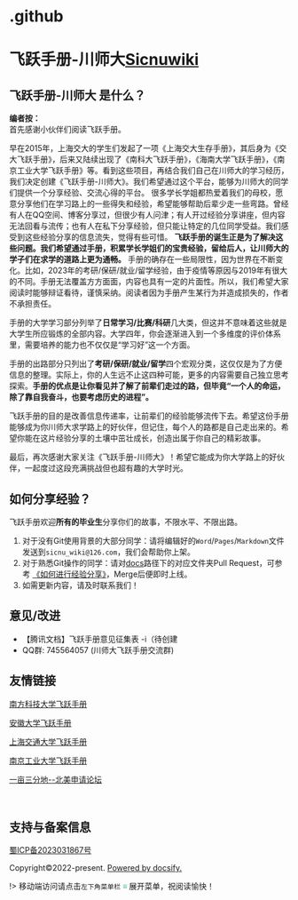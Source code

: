 # .github
# 飞跃手册-川师大[Sicnuwiki](https://www.sicnuwiki.com)

## 飞跃手册-川师大 是什么？
**编者按：**<br>
首先感谢小伙伴们阅读飞跃手册。

早在2015年，上海交大的学生们发起了一项《上海交大生存手册》，其后身为《交大飞跃手册》，后来又陆续出现了《南科大飞跃手册》，《海南大学飞跃手册》，《南京工业大学飞跃手册》等。看到这些项目，再结合我们自己在川师大的学习经历，我们决定创建《飞跃手册-川师大》。我们希望通过这个平台，能够为川师大的同学们提供一个分享经验、交流心得的平台。
很多学长学姐都热爱着我们的母校，愿意分享他们在学习路上的一些得失和经验，希望能够帮助后辈少走一些弯路。曾经有人在QQ空间、博客分享过，但很少有人问津；有人开过经验分享讲座，但内容无法回看与流传；也有人在私下分享经验，但只能让特定的几位同学受益。我们感受到这些经验分享的信息流失，觉得有些可惜。
**飞跃手册的诞生正是为了解决这些问题。我们希望通过手册，积累学长学姐们的宝贵经验，留给后人，让川师大的学子们在求学的道路上更为通畅。**
手册的确存在一些局限性，因为世界在不断变化。比如，2023年的考研/保研/就业/留学经验，由于疫情等原因与2019年有很大的不同。手册无法覆盖方方面面，内容也具有一定的片面性。所以，我们希望大家阅读时能够辩证看待，谨慎采纳。阅读者因为手册产生某行为并造成损失的，作者不承担责任。

手册的大学学习部分列举了**日常学习/比赛/科研**几大类，但这并不意味着这些就是大学生所应锻炼的全部内容。大学四年，你会逐渐进入到一个多维度的评价体系里，需要培养的能力也不仅仅是“学习好”这一个方面。

手册的出路部分只列出了**考研/保研/就业/留学**四个宏观分类，这仅仅是为了方便信息的整理。实际上，你的人生远不止这四种可能，更多的内容需要自己独立思考探索。**手册的优点是让你看见并了解了前辈们走过的路，但毕竟“一个人的命运，除了靠自我奋斗，也要考虑历史的进程”。**

飞跃手册的目的是改善信息传递率，让前辈们的经验能够流传下去。希望这份手册能够成为你川师大求学路上的好伙伴，但记住，每个人的路都是自己走出来的。希望你能在这片经验分享的土壤中茁壮成长，创造出属于你自己的精彩故事。

最后，再次感谢大家关注《飞跃手册-川师大》！希望它能成为你大学路上的好伙伴，一起度过这段充满挑战但也超有趣的大学时光。


## 如何分享经验？
飞跃手册欢迎**所有的毕业生**分享你们的故事，不限水平、不限出路。

1. 对于没有Git使用背景的大部分同学：请将编辑好的`Word`/`Pages`/`Markdown`文件发送到`sicnu_wiki@126.com`，我们会帮助你上架。
2. 对于熟悉Git操作的同学：请对[docs](https://github.com/SICNU-Application/wiki-SICNU/tree/master/docs)路径下的对应文件夹Pull Request，可参考 [《如何进行经验分享》](preface\Sharing_experience.md)，Merge后便即时上线。
3. 如需更新内容，请及时联系我们！

## 意见/改进

- 【腾讯文档】飞跃手册意见征集表 -i（待创建
- QQ群: 745564057 (川师大飞跃手册交流群)

## 友情链接

[南方科技大学飞跃手册](https://sustech-application.com/#/?id=%e5%8d%97%e6%96%b9%e7%a7%91%e6%8a%80%e5%a4%a7%e5%ad%a6%e9%a3%9e%e8%b7%83%e6%89%8b%e5%86%8c)

[安徽大学飞跃手册](https://www.ahu.wiki/#/)

[上海交通大学飞跃手册](https://survivesjtu.github.io/SJTU-Application/#/)

[南京工业大学飞跃手册](https://github.com/yaoshun123/FLY_NJTech)

[一亩三分地--北美申请论坛](http://www.1point3acres.com/)

<br>

## 支持与备案信息
[蜀ICP备2023031867号](https://beian.miit.gov.cn/#/Integrated/index)<br>
<!-- <span id="sitetime"></span><br> -->
<span>Copyright©2022-present.</span>
<span>[Powered by docsify.](https://github.com/docsifyjs/docsify)</span>
<br>


!> 移动端访问请点击`左下角菜单栏` <strong><font color="42B983"> ≡ </font> </strong>展开菜单，祝阅读愉快！
<br>
